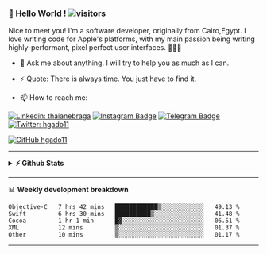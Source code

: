 

### 👋 Hello World !  ![visitors](https://visitor-badge.laobi.icu/badge?page_id=hgado11.hgado11)


Nice to meet you! I'm a software developer, originally from Cairo,Egypt. I love writing code for Apple's platforms, with my main passion being writing highly-performant, pixel perfect user interfaces. 👨🏼‍💻
- 💬 Ask me about anything. I will try to help you as much as I can.
- ⚡ Quote: There is always time. You just have to find it.

- 📫 How to reach me:<p align="left">

[![Linkedin: thaianebraga](https://img.shields.io/badge/-HassanGadou-blue?style=flat-square&logo=Linkedin&logoColor=white&link=https://www.linkedin.com/in/thaianebraga/)](https://www.linkedin.com/in/hassan-gadou-72412b2a/)
[![Instagram Badge](https://img.shields.io/badge/-Instagram-e4405f?style=flat-square&logo=Instagram&logoColor=white)](https://instagram.com/hgado11/)
[![Telegram Badge](https://img.shields.io/badge/-Telegram-0088cc?style=flat-square&logo=Telegram&logoColor=white)](https://t.me/hgado11)
[![Twitter: hgado11](https://img.shields.io/twitter/follow/Hgado11?style=social)](https://twitter.com/hgado11)

[![GitHub hgado11](https://img.shields.io/github/followers/hgado11?label=follow&style=social)](https://github.com/hgado11)

<hr>

 
<details>	
  <summary><b>⚡ Github Stats</b></summary>

<img alt="center" src="https://github-readme-stats.vercel.app/api?username=hgado11&count_private=true&show_icons=true&include_all_commits=true&theme=vue&hide_border=true" />
<img alt="center" src="https://github-readme-stats.vercel.app/api/top-langs/?username=hgado11&theme=vuehide_border=true" />
</details>

<hr>


📊 **Weekly development breakdown**
<!--START_SECTION:waka-->
```text
Objective-C   7 hrs 42 mins   ████████████▒░░░░░░░░░░░░   49.13 % 
Swift         6 hrs 30 mins   ██████████▒░░░░░░░░░░░░░░   41.48 % 
Cocoa         1 hr 1 min      █▓░░░░░░░░░░░░░░░░░░░░░░░   06.51 % 
XML           12 mins         ▒░░░░░░░░░░░░░░░░░░░░░░░░   01.37 % 
Other         10 mins         ▒░░░░░░░░░░░░░░░░░░░░░░░░   01.17 % 
```
<!--END_SECTION:waka-->

<hr>


 
